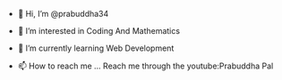 - 👋 Hi, I’m @prabuddha34
- 👀 I’m interested in Coding And Mathematics
- 🌱 I’m currently learning Web Development
 
- 📫 How to reach me ...
 Reach me through the youtube:Prabuddha Pal
<!---
prabuddha34/prabuddha34 is a ✨ special ✨ repository because its `README.md` (this file) appears on your GitHub profile.
You can click the Preview link to take a look at your changes.
--->
